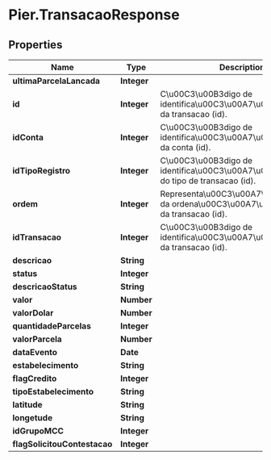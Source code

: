 # Pier.TransacaoResponse

## Properties
Name | Type | Description | Notes
------------ | ------------- | ------------- | -------------
**ultimaParcelaLancada** | **Integer** |  | [optional] 
**id** | **Integer** | C\u00C3\u00B3digo de identifica\u00C3\u00A7\u00C3\u00A3o da transacao (id). | [optional] 
**idConta** | **Integer** | C\u00C3\u00B3digo de identifica\u00C3\u00A7\u00C3\u00A3o da conta (id). | [optional] 
**idTipoRegistro** | **Integer** | C\u00C3\u00B3digo de identifica\u00C3\u00A7\u00C3\u00A3o do tipo de transacao (id). | [optional] 
**ordem** | **Integer** | Representa\u00C3\u00A7\u00C3\u00A3o da ordena\u00C3\u00A7\u00C3\u00A3o da transacao (id). | [optional] 
**idTransacao** | **Integer** | C\u00C3\u00B3digo de identifica\u00C3\u00A7\u00C3\u00A3o da transacao (id). | [optional] 
**descricao** | **String** |  | [optional] 
**status** | **Integer** |  | [optional] 
**descricaoStatus** | **String** |  | [optional] 
**valor** | **Number** |  | [optional] 
**valorDolar** | **Number** |  | [optional] 
**quantidadeParcelas** | **Integer** |  | [optional] 
**valorParcela** | **Number** |  | [optional] 
**dataEvento** | **Date** |  | [optional] 
**estabelecimento** | **String** |  | [optional] 
**flagCredito** | **Integer** |  | [optional] 
**tipoEstabelecimento** | **String** |  | [optional] 
**latitude** | **String** |  | [optional] 
**longetude** | **String** |  | [optional] 
**idGrupoMCC** | **Integer** |  | [optional] 
**flagSolicitouContestacao** | **Integer** |  | [optional] 


